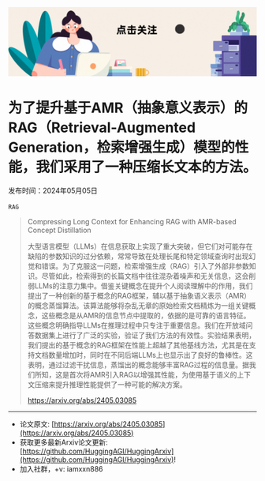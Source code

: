 ![](https://raw.githubusercontent.com/HuggingAGI/HuggingArxiv/main/imgs/follow2.gif)
# 为了提升基于AMR（抽象意义表示）的RAG（Retrieval-Augmented Generation，检索增强生成）模型的性能，我们采用了一种压缩长文本的方法。
发布时间：2024年05月05日

`RAG`
> Compressing Long Context for Enhancing RAG with AMR-based Concept Distillation
>
> 大型语言模型（LLMs）在信息获取上实现了重大突破，但它们对可能存在缺陷的参数知识的过分依赖，常常导致在处理长尾和特定领域查询时出现幻觉和错误。为了克服这一问题，检索增强生成（RAG）引入了外部非参数知识。尽管如此，检索得到的长篇文档中往往混杂着噪声和无关信息，这会削弱LLMs的注意力集中。借鉴关键概念在提升个人阅读理解中的作用，我们提出了一种创新的基于概念的RAG框架，辅以基于抽象语义表示（AMR）的概念蒸馏算法。该算法能够将杂乱无章的原始检索文档精炼为一组关键概念，这些概念是从AMR的信息节点中提取的，依据的是可靠的语言特征。这些概念明确指导LLMs在推理过程中只专注于重要信息。我们在开放域问答数据集上进行了广泛的实验，验证了我们方法的有效性。实验结果表明，我们提出的基于概念的RAG框架在性能上超越了其他基线方法，尤其是在支持文档数量增加时，同时在不同后端LLMs上也显示出了良好的鲁棒性。这表明，通过过滤干扰信息，蒸馏出的概念能够丰富RAG过程的信息量。据我们所知，这是首次将AMR引入RAG以增强其性能，为使用基于语义的上下文压缩来提升推理性能提供了一种可能的解决方案。
>
> https://arxiv.org/abs/2405.03085


<hr />

- 论文原文: [https://arxiv.org/abs/2405.03085](https://arxiv.org/abs/2405.03085)
- 获取更多最新Arxiv论文更新: [https://github.com/HuggingAGI/HuggingArxiv](https://github.com/HuggingAGI/HuggingArxiv)!
- 加入社群，+v: iamxxn886